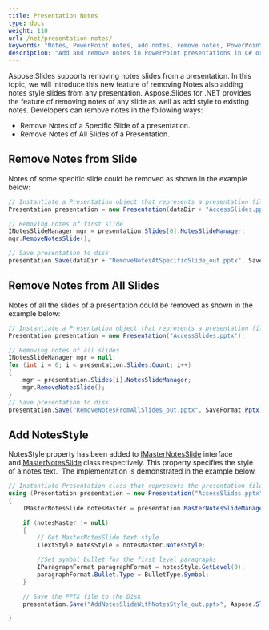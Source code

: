 ```yaml
---
title: Presentation Notes
type: docs
weight: 110
url: /net/presentation-notes/
keywords: "Notes, PowerPoint notes, add notes, remove notes, PowerPoint presentation, C#, Csharp, Aspose.Slides for .NET"
description: "Add and remove notes in PowerPoint presentations in C# or .NET"
---
```




Aspose.Slides supports removing notes slides from a presentation. In this topic, we will introduce this new feature of removing Notes also adding notes style slides from any presentation. Aspose.Slides for .NET provides the feature of removing notes of any slide as well as add style to existing notes. Developers can remove notes in the following ways:

- Remove Notes of a Specific Slide of a presentation.
- Remove Notes of All Slides of a Presentation.
## **Remove Notes from Slide**
Notes of some specific slide could be removed as shown in the example below:

```c#
// Instantiate a Presentation object that represents a presentation file 
Presentation presentation = new Presentation(dataDir + "AccessSlides.pptx");

// Removing notes of first slide
INotesSlideManager mgr = presentation.Slides[0].NotesSlideManager;
mgr.RemoveNotesSlide();

// Save presentation to disk
presentation.Save(dataDir + "RemoveNotesAtSpecificSlide_out.pptx", SaveFormat.Pptx);
```


## **Remove Notes from All Slides**
Notes of all the slides of a presentation could be removed as shown in the example below:

```c#
// Instantiate a Presentation object that represents a presentation file 
Presentation presentation = new Presentation("AccessSlides.pptx");

// Removing notes of all slides
INotesSlideManager mgr = null;
for (int i = 0; i < presentation.Slides.Count; i++)
{
    mgr = presentation.Slides[i].NotesSlideManager;
    mgr.RemoveNotesSlide();
}
// Save presentation to disk
presentation.Save("RemoveNotesFromAllSlides_out.pptx", SaveFormat.Pptx);
```


## **Add NotesStyle**
NotesStyle property has been added to [IMasterNotesSlide](https://reference.aspose.com/slides/net/aspose.slides/imasternotesslide) interface and [MasterNotesSlide](https://reference.aspose.com/slides/net/aspose.slides/masternotesslide) class respectively. This property specifies the style of a notes text.  The implementation is demonstrated in the example below.

```c#
// Instantiate Presentation class that represents the presentation file
using (Presentation presentation = new Presentation("AccessSlides.pptx"))
{
    IMasterNotesSlide notesMaster = presentation.MasterNotesSlideManager.MasterNotesSlide;

    if (notesMaster != null)
    {
        // Get MasterNotesSlide text style
        ITextStyle notesStyle = notesMaster.NotesStyle;

        //Set symbol bullet for the first level paragraphs
        IParagraphFormat paragraphFormat = notesStyle.GetLevel(0);
        paragraphFormat.Bullet.Type = BulletType.Symbol;
    }

    // Save the PPTX file to the Disk
    presentation.Save("AddNotesSlideWithNotesStyle_out.pptx", Aspose.Slides.Export.SaveFormat.Pptx);

}
```

